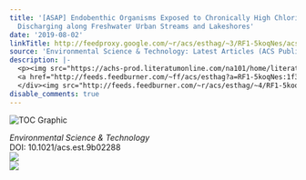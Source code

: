 ```yaml
---
title: '[ASAP] Endobenthic Organisms Exposed to Chronically High Chloride from Groundwater
  Discharging along Freshwater Urban Streams and Lakeshores'
date: '2019-08-02'
linkTitle: http://feedproxy.google.com/~r/acs/esthag/~3/RF1-5koqNes/acs.est.9b02288
source: 'Environmental Science & Technology: Latest Articles (ACS Publications)'
description: |-
  <p><img src="https://achs-prod.literatumonline.com/na101/home/literatum/publisher/achs/journals/content/esthag/0/esthag.ahead-of-print/acs.est.9b02288/20190802/images/medium/es9b02288_0005.gif" alt="TOC Graphic"/></p><div><cite>Environmental Science & Technology</cite></div><div>DOI: 10.1021/acs.est.9b02288</div><div class="feedflare">
  <a href="http://feeds.feedburner.com/~ff/acs/esthag?a=RF1-5koqNes:1f3FxSJkgdc:yIl2AUoC8zA"><img src="http://feeds.feedburner.com/~ff/acs/esthag?d=yIl2AUoC8zA" border="0"></img></a>
  </div><img src="http://feeds.feedburner.com/~r/acs/esthag/~4/RF1-5koqNes" ...
disable_comments: true
---
```

<p><img src="https://achs-prod.literatumonline.com/na101/home/literatum/publisher/achs/journals/content/esthag/0/esthag.ahead-of-print/acs.est.9b02288/20190802/images/medium/es9b02288_0005.gif" alt="TOC Graphic"/></p><div><cite>Environmental Science & Technology</cite></div><div>DOI: 10.1021/acs.est.9b02288</div><div class="feedflare">
<a href="http://feeds.feedburner.com/~ff/acs/esthag?a=RF1-5koqNes:1f3FxSJkgdc:yIl2AUoC8zA"><img src="http://feeds.feedburner.com/~ff/acs/esthag?d=yIl2AUoC8zA" border="0"></img></a>
</div><img src="http://feeds.feedburner.com/~r/acs/esthag/~4/RF1-5koqNes" ...